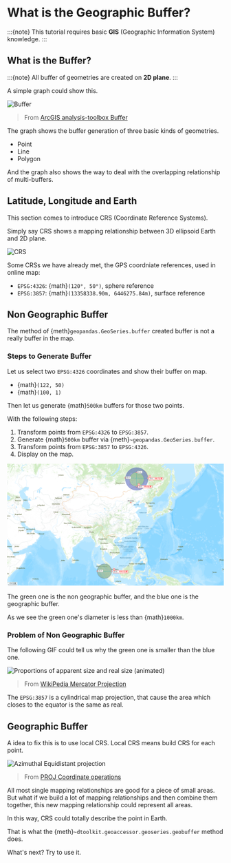 # What is the Geographic Buffer?

:::{note}
This tutorial requires basic **GIS** (Geographic Information System) knowledge.
:::

## What is the Buffer?

:::{note}
All buffer of geometries are created on **2D plane**.
:::

A simple graph could show this.

![Buffer](https://desktop.arcgis.com/en/arcmap/latest/tools/analysis-toolbox/GUID-267CF0D1-DB92-456F-A8FE-F819981F5467-web.png)

> From [ArcGIS analysis-toolbox Buffer](https://desktop.arcgis.com/en/arcmap/latest/tools/analysis-toolbox/buffer.htm)

The graph shows the buffer generation of three basic kinds of geometries.

- Point
- Line
- Polygon

And the graph also shows the way to deal with the overlapping relationship of multi-buffers.

## Latitude, Longitude and Earth

This section comes to introduce CRS (Coordinate Reference Systems).

Simply say CRS shows a mapping relationship between 3D ellipsoid Earth and 2D plane.

![CRS](https://docs.qgis.org/2.8/en/_images/projection_families.png)

Some CRSs we have already met, the GPS coordniate references, used in online map:

- `EPSG:4326`: {math}`(120°, 50°)`, sphere reference
- `EPSG:3857`: {math}`(13358338.90m, 6446275.84m)`, surface reference

## Non Geographic Buffer

The method of {meth}`geopandas.GeoSeries.buffer` created buffer is not a really buffer in the map.

### Steps to Generate Buffer

Let us select two `EPSG:4326` coordinates and show their buffer on map.

- {math}`(122, 50)`
- {math}`(100, 1)`

Then let us generate {math}`500km` buffers for those two points.

With the following steps:

1. Transform points from `EPSG:4326` to `EPSG:3857`.
2. Generate {math}`500km` buffer via {meth}`~geopandas.GeoSeries.buffer`.
3. Transform points from `EPSG:3857` to `EPSG:4326`.
4. Display on the map.

![Points buffer](../_static/points-buffer.png)

The green one is the non geographic buffer, and the blue one is the geographic buffer.

As we see the green one's diameter is less than {math}`1000km`.

### Problem of Non Geographic Buffer

The following GIF could tell us why the green one is smaller than the blue one.

![Proportions of apparent size and real size (animated)](https://upload.wikimedia.org/wikipedia/commons/e/ee/Worlds_animate.gif)

> From [WikiPedia Mercator Projection](https://en.wikipedia.orgwiki/Mercator_projection)

The `EPSG:3857` is a cylindrical map projection, that cause the area which closes to the equator is the same as real.

## Geographic Buffer

A idea to fix this is to use local CRS.
Local CRS means build CRS for each point.

![Azimuthal Equidistant projection](https://proj.org/_images/aeqd.png)

> From [PROJ Coordinate operations](https://proj.org/operations/projections/aeqd.html)

All most single mapping relationships are good for a piece of small areas.
But what if we build a lot of mapping relationships and then combine them together, this new mapping relationship could represent all areas.

In this way, CRS could totally describe the point in Earth.

That is what the {meth}`~dtoolkit.geoaccessor.geoseries.geobuffer` method does.

What's next? Try to use it.
